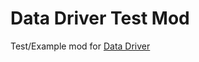 # Data Driver Test Mod

Test/Example mod for [Data Driver](https://github.com/MacaylaMarvelous81/DataDriver)
